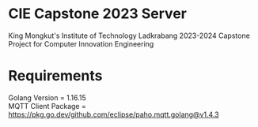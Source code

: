 # CIE Capstone 2023 Server
King Mongkut's Institute of Technology Ladkrabang 2023-2024 Capstone Project for Computer Innovation Engineering

# Requirements
Golang Version = 1.16.15  
MQTT Client Package = https://pkg.go.dev/github.com/eclipse/paho.mqtt.golang@v1.4.3
